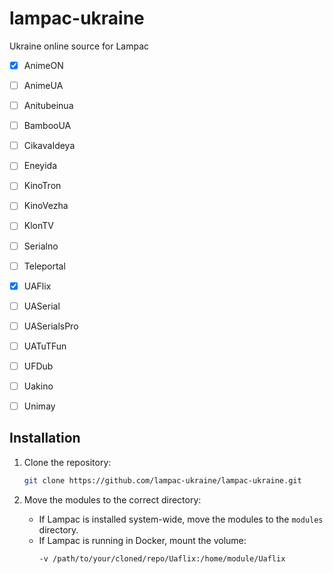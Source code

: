 # lampac-ukraine
Ukraine online source for Lampac


- [x] AnimeON
- [ ] AnimeUA
- [ ] Anitubeinua
- [ ] BambooUA
- [ ] CikavaIdeya
- [ ] Eneyida
- [ ] KinoTron
- [ ] KinoVezha
- [ ] KlonTV
- [ ] Serialno
- [ ] Teleportal
- [x] UAFlix
- [ ] UASerial
- [ ] UASerialsPro
- [ ] UATuTFun
- [ ] UFDub
- [ ] Uakino
- [ ] Unimay


## Installation

1. Clone the repository:
   ```bash
   git clone https://github.com/lampac-ukraine/lampac-ukraine.git
   ```

2. Move the modules to the correct directory:
   - If Lampac is installed system-wide, move the modules to the `modules` directory.
   - If Lampac is running in Docker, mount the volume:
     ```bash
     -v /path/to/your/cloned/repo/Uaflix:/home/module/Uaflix
     ```
